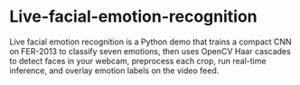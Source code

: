 # Live-facial-emotion-recognition
Live facial emotion recognition is a Python demo that trains a compact CNN on FER-2013 to classify seven emotions, then uses OpenCV Haar cascades to detect faces in your webcam, preprocess each crop, run real-time inference, and overlay emotion labels on the video feed.
